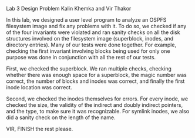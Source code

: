 Lab 3 Design Problem
Kalin Khemka and Vir Thakor

In this lab, we designed a user level program to analyze an OSPFS filesystem image and fix
any problems with it. To do so, we checked if any of the four invariants were violated and
ran sanity checks on all the disk structures involved on the filesystem image (superblock,
inodes, and directory entries). Many of our tests were done together. For example, checking
the first invariant involving blocks being used for only one purpose was done in conjunction
with all the rest of our tests. 

First, we checked the superblock. We ran multiple checks, checking whether there was enough
space for a superblock, the magic number was correct, the number of blocks and inodes was
correct, and finally the first inode location was correct.

Second, we checked the inodes themselves for errors. For every inode, we checked the size,
the validity of the indirect and doubly indirect pointers, and the type, to make sure it
was recognizable. For symlink inodes, we also did a sanity check on the length of the name.

VIR, FINISH the rest please.
